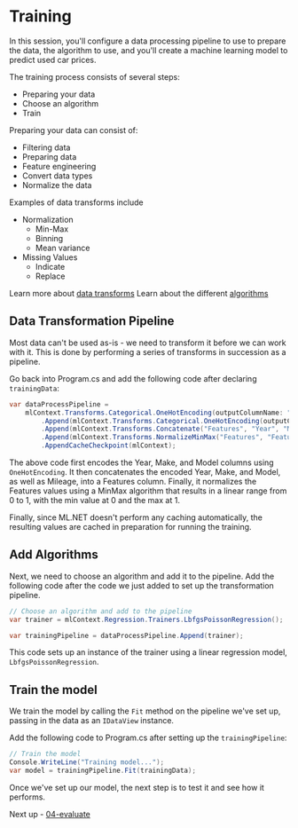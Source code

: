 # Training

In this session, you'll configure a data processing pipeline to use to prepare the data, the algorithm to use, and you'll create a machine learning model to predict used car prices.

The training process consists of several steps:

- Preparing your data
- Choose an algorithm
- Train

Preparing your data can consist of:

- Filtering data
- Preparing data
- Feature engineering
- Convert data types
- Normalize the data

Examples of data transforms include

- Normalization
  - Min-Max
  - Binning
  - Mean variance
- Missing Values
  - Indicate
  - Replace


Learn more about [data transforms](https://docs.microsoft.com/dotnet/machine-learning/resources/transforms)
Learn about the different [algorithms](https://docs.microsoft.com/dotnet/machine-learning/how-to-choose-an-ml-net-algorithm)

## Data Transformation Pipeline

Most data can't be used as-is - we need to transform it before we can work with it. This is done by performing a series of transforms in succession as a pipeline.

Go back into Program.cs and add the following code after declaring `trainingData`:

```csharp
var dataProcessPipeline =
    mlContext.Transforms.Categorical.OneHotEncoding(outputColumnName: "MakeEncoded", inputColumnName: "Make")
        .Append(mlContext.Transforms.Categorical.OneHotEncoding(outputColumnName: "ModelEncoded", inputColumnName: "Model"))
        .Append(mlContext.Transforms.Concatenate("Features", "Year", "Mileage", "MakeEncoded", "ModelEncoded"))
        .Append(mlContext.Transforms.NormalizeMinMax("Features", "Features"))
        .AppendCacheCheckpoint(mlContext);
```

The above code first encodes the Year, Make, and Model columns using `OneHotEncoding`. It then concatenates the encoded Year, Make, and Model, as well as Mileage, into a Features column. Finally, it normalizes the Features values using a MinMax algorithm that results in a linear range from 0 to 1, with the min value at 0 and the max at 1.

Finally, since ML.NET doesn't perform any caching automatically, the resulting values are cached in preparation for running the training.

## Add Algorithms

Next, we need to choose an algorithm and add it to the pipeline. Add the following code after the code we just added to set up the transformation pipeline.

```csharp
// Choose an algorithm and add to the pipeline
var trainer = mlContext.Regression.Trainers.LbfgsPoissonRegression();

var trainingPipeline = dataProcessPipeline.Append(trainer);
```

This code sets up an instance of the trainer using a linear regression model, `LbfgsPoissonRegression`.

## Train the model

We train the model by calling the `Fit` method on the pipeline we've set up, passing in the data as an `IDataView` instance.

Add the following code to Program.cs after setting up the `trainingPipeline`:

```csharp
// Train the model
Console.WriteLine("Training model...");
var model = trainingPipeline.Fit(trainingData);
```

Once we've set up our model, the next step is to test it and see how it performs.

Next up - [04-evaluate](04-evaluate.md)
